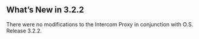 ## What’s New in 3.2.2

There were no modifications to the Intercom Proxy in conjunction with O.S. Release 3.2.2.
